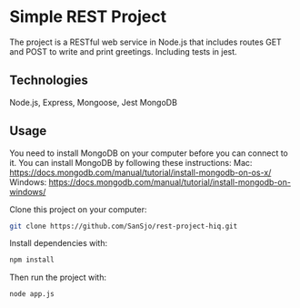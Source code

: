 # Simple REST Project

The project is a RESTful web service in Node.js that includes routes GET and POST to write and print greetings. Including tests in jest.

## Technologies

Node.js,
Express,
Mongoose,
Jest
MongoDB

## Usage

You need to install MongoDB on your computer before you can connect to it. You can install MongoDB by following these instructions:
Mac: https://docs.mongodb.com/manual/tutorial/install-mongodb-on-os-x/
Windows: https://docs.mongodb.com/manual/tutorial/install-mongodb-on-windows/

Clone this project on your computer:

```bash
git clone https://github.com/SanSjo/rest-project-hiq.git
```

Install dependencies with:

```bash
npm install
```

Then run the project with:

```bash
node app.js
```
